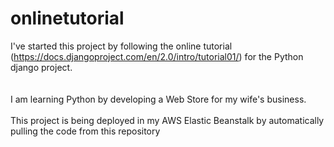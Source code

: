 # onlinetutorial
I've started this project by following the online tutorial (https://docs.djangoproject.com/en/2.0/intro/tutorial01/) for the Python django project. <br><br>
<br>
I am learning Python by developing a Web Store for my wife's business.
<br>
<br>
This project is being deployed in my AWS Elastic Beanstalk by automatically pulling the code from this repository
<br><br>
